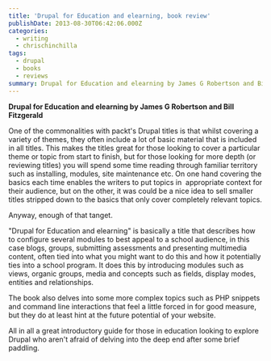```yaml
---
title: 'Drupal for Education and elearning, book review'
publishDate: 2013-08-30T06:42:06.000Z
categories:
  - writing
  - chrischinchilla
tags:
  - drupal
  - books
  - reviews
summary: Drupal for Education and elearning by James G Robertson and Bill Fitzgerald
---
```


**Drupal for Education and elearning by James G Robertson and Bill Fitzgerald**

One of the commonalities with packt's Drupal titles is that whilst covering a variety of themes, they often include a lot of basic material that is included in all titles. This makes the titles great for those looking to cover a particular theme or topic from start to finish, but for those looking for more depth (or reviewing titles) you will spend some time reading through familiar territory such as installing, modules, site maintenance etc. On one hand covering the basics each time enables the writers to put topics in  appropriate context for their audience, but on the other, it was could be a nice idea to sell smaller titles stripped down to the basics that only cover completely relevant topics.

Anyway, enough of that tanget.

"Drupal for Education and elearning" is basically a title that describes how to configure several modules to best appeal to a school audience, in this case blogs, groups, submitting assessments and presenting multimedia content, often tied into what you might want to do this and how it potentially ties into a school program. It does this by introducing modules such as views, organic groups, media and concepts such as fields, display modes, entities and relationships.

The book also delves into some more complex topics such as PHP snippets and command line interactions that feel a little forced in for good measure, but they do at least hint at the future potential of your website.

All in all a great introductory guide for those in education looking to explore Drupal who aren't afraid of delving into the deep end after some brief paddling.
